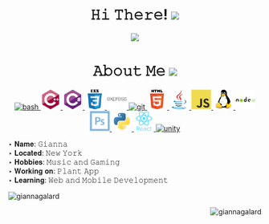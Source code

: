 <!-- introduction -->
<h1 align="center">𝙷𝚒 𝚃𝚑𝚎𝚛𝚎! <img src="https://media.tenor.com/images/4d512c104adc84aeb76257fe8c232989/tenor.gif" width="30px"></h1>
<!-- gif  -->
<p align = "center">
<img src ="https://user-images.githubusercontent.com/80483712/126827900-4340dd5e-f3b0-4be5-a26d-582f18f7ce7e.gif">
</p>

<!-- about me  -->
<h1 align="center">𝙰𝚋𝚘𝚞𝚝 𝙼𝚎 <img src="https://31.media.tumblr.com/76470f55efbc8cc7ec81778d18febc91/tumblr_mwn4rvyG4O1t2jjpjo1_500.gif" width="50"></h1>
<p align="center"> <a href="https://www.gnu.org/software/bash/" target="_blank"> <img src="https://www.vectorlogo.zone/logos/gnu_bash/gnu_bash-icon.svg" alt="bash" width="40" height="40"/> </a> <a href="https://www.w3schools.com/cpp/" target="_blank"> <img src="https://raw.githubusercontent.com/devicons/devicon/master/icons/cplusplus/cplusplus-original.svg" alt="cplusplus" width="40" height="40"/> </a> <a href="https://www.w3schools.com/cs/" target="_blank"> <img src="https://raw.githubusercontent.com/devicons/devicon/master/icons/csharp/csharp-original.svg" alt="csharp" width="40" height="40"/> </a> <a href="https://www.w3schools.com/css/" target="_blank"> <img src="https://raw.githubusercontent.com/devicons/devicon/master/icons/css3/css3-original-wordmark.svg" alt="css3" width="40" height="40"/> </a> <a href="https://expressjs.com" target="_blank"> <img src="https://raw.githubusercontent.com/devicons/devicon/master/icons/express/express-original-wordmark.svg" alt="express" width="40" height="40"/> </<a> <a href="https://git-scm.com/" target="_blank"> <img src="https://www.vectorlogo.zone/logos/git-scm/git-scm-icon.svg" alt="git" width="40" height="40"/> </a> <a href="https://www.w3.org/html/" target="_blank"> <img src="https://raw.githubusercontent.com/devicons/devicon/master/icons/html5/html5-original-wordmark.svg" alt="html5" width="40" height="40"/> </a> <a href="https://www.java.com" target="_blank"> <img src="https://raw.githubusercontent.com/devicons/devicon/master/icons/java/java-original.svg" alt="java" width="40" height="40"/> </a> <a href="https://developer.mozilla.org/en-US/docs/Web/JavaScript" target="_blank"> <img src="https://raw.githubusercontent.com/devicons/devicon/master/icons/javascript/javascript-original.svg" alt="javascript" width="40" height="40"/> </a> <a href="https://www.linux.org/" target="_blank"> <img src="https://raw.githubusercontent.com/devicons/devicon/master/icons/linux/linux-original.svg" alt="linux" width="40" height="40"/> </a> <a href="https://nodejs.org" target="_blank"> <img src="https://raw.githubusercontent.com/devicons/devicon/master/icons/nodejs/nodejs-original-wordmark.svg" alt="nodejs" width="40" height="40"/> </a> <a href="https://www.photoshop.com/en" target="_blank"> <img src="https://raw.githubusercontent.com/devicons/devicon/master/icons/photoshop/photoshop-line.svg" alt="photoshop" width="40" height="40"/> </a> <a href="https://www.python.org" target="_blank"> <img src="https://raw.githubusercontent.com/devicons/devicon/master/icons/python/python-original.svg" alt="python" width="40" height="40"/> </a> <a href="https://reactjs.org/" target="_blank"> <img src="https://raw.githubusercontent.com/devicons/devicon/master/icons/react/react-original-wordmark.svg" alt="react" width="40" height="40"/> </a> </a> <a href="https://unity.com/" target="_blank"> <img src="https://www.vectorlogo.zone/logos/unity3d/unity3d-icon.svg" alt="unity" width="40" height="40"/> </a> </p>


‣ 𝐍𝐚𝐦𝐞: 𝙶𝚒𝚊𝚗𝚗𝚊   
‣ 𝐋𝐨𝐜𝐚𝐭𝐞𝐝: 𝙽𝚎𝚠 𝚈𝚘𝚛𝚔  
‣ 𝐇𝐨𝐛𝐛𝐢𝐞𝐬: 𝙼𝚞𝚜𝚒𝚌 𝚊𝚗𝚍 𝙶𝚊𝚖𝚒𝚗𝚐  
‣ 𝐖𝐨𝐫𝐤𝐢𝐧𝐠 𝐨𝐧: 𝙿𝚕𝚊𝚗𝚝 𝙰𝚙𝚙  
‣ 𝐋𝐞𝐚𝐫𝐧𝐢𝐧𝐠: 𝚆𝚎𝚋 𝚊𝚗𝚍 𝙼𝚘𝚋𝚒𝚕𝚎 𝙳𝚎𝚟𝚎𝚕𝚘𝚙𝚖𝚎𝚗𝚝 




<!-- connect with me **put at bottom** -->

<p><img align="left" src="https://github-readme-stats.vercel.app/api?username=giannagalard&show_icons=true&locale=en&theme=outrun" alt="giannagalard" /></p>
&nbsp  
<p><img align="right" src="https://github-readme-stats.vercel.app/api/top-langs?username=giannagalard&show_icons=true&locale=en&layout=compact&theme=outrun&hide=c#" alt="giannagalard" /></p>


